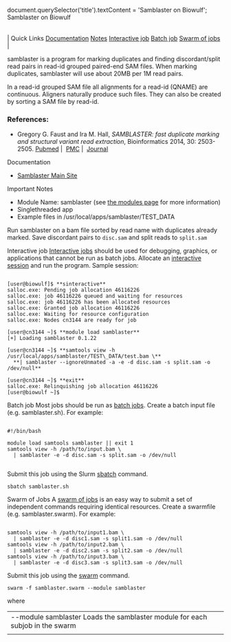 

document.querySelector('title').textContent = 'Samblaster on Biowulf';
Samblaster on Biowulf


|  |
| --- |
| 
Quick Links
[Documentation](#doc)
[Notes](#notes)
[Interactive job](#int) 
[Batch job](#sbatch) 
[Swarm of jobs](#swarm) 
 |



samblaster is a program for marking duplicates and finding
discordant/split read pairs in read-id grouped paired-end SAM files. When
marking duplicates, samblaster will use about 20MB per 1M read pairs.

In a read-id grouped SAM file all alignments for a read-id (QNAME) are
continuous. Aligners naturally produce such files. They can also be created
by sorting a SAM file by read-id.



### References:


* Gregory G. Faust and Ira M. Hall, *SAMBLASTER: fast duplicate marking and
 structural variant read extraction*, Bioinformatics 2014, 30:
 2503-2505.
 [Pubmed](http://www.ncbi.nlm.nih.gov/pubmed/24812344) | 
 [PMC](http://www.ncbi.nlm.nih.gov/pmc/articles/pmid/24812344/) | 
 [Journal](http://bioinformatics.oxfordjournals.org/content/30/17/2503)


Documentation
* [Samblaster Main Site](https://github.com/GregoryFaust/samblaster)


Important Notes
* Module Name: samblaster (see [the modules page](/apps/modules.html) for more information)
* Singlethreaded app
* Example files in /usr/local/apps/samblaster/TEST\_DATA



Run samblaster on a bam file sorted by read name with duplicates already
marked. Save discordant pairs to `disc.sam` and split reads
to `split.sam`


Interactive job
[Interactive jobs](/docs/userguide.html#int) should be used for debugging, graphics, or applications that cannot be run as batch jobs.
Allocate an [interactive session](/docs/userguide.html#int) and run the program. Sample session:



```

[user@biowulf]$ **sinteractive**
salloc.exe: Pending job allocation 46116226
salloc.exe: job 46116226 queued and waiting for resources
salloc.exe: job 46116226 has been allocated resources
salloc.exe: Granted job allocation 46116226
salloc.exe: Waiting for resource configuration
salloc.exe: Nodes cn3144 are ready for job

[user@cn3144 ~]$ **module load samblaster**
[+] Loading samblaster 0.1.22

[user@cn3144 ~]$ **samtools view -h /usr/local/apps/samblaster/TEST\_DATA/test.bam \**
  **| samblaster --ignoreUnmated -a -e -d disc.sam -s split.sam -o /dev/null**

[user@cn3144 ~]$ **exit**
salloc.exe: Relinquishing job allocation 46116226
[user@biowulf ~]$

```


Batch job
Most jobs should be run as [batch jobs](/docs/userguide.html#submit).
Create a batch input file (e.g. samblaster.sh). For example:



```

#!/bin/bash

module load samtools samblaster || exit 1
samtools view -h /path/to/input.bam \
  | samblaster -e -d disc.sam -s split.sam -o /dev/null


```

Submit this job using the Slurm [sbatch](/docs/userguide.html) command.



```
sbatch samblaster.sh
```

Swarm of Jobs 
A [swarm of jobs](/apps/swarm.html) is an easy way to submit a set of independent commands requiring identical resources.
Create a swarmfile (e.g. samblaster.swarm). For example:



```

samtools view -h /path/to/input1.bam \
  | samblaster -e -d disc1.sam -s split1.sam -o /dev/null
samtools view -h /path/to/input2.bam \
  | samblaster -e -d disc2.sam -s split2.sam -o /dev/null
samtools view -h /path/to/input3.bam \
  | samblaster -e -d disc3.sam -s split3.sam -o /dev/null

```

Submit this job using the [swarm](/apps/swarm.html) command.



```
swarm -f samblaster.swarm --module samblaster
```

where


|  |  |
| --- | --- |
| --module samblaster Loads the samblaster module for each subjob in the swarm 
 | |








